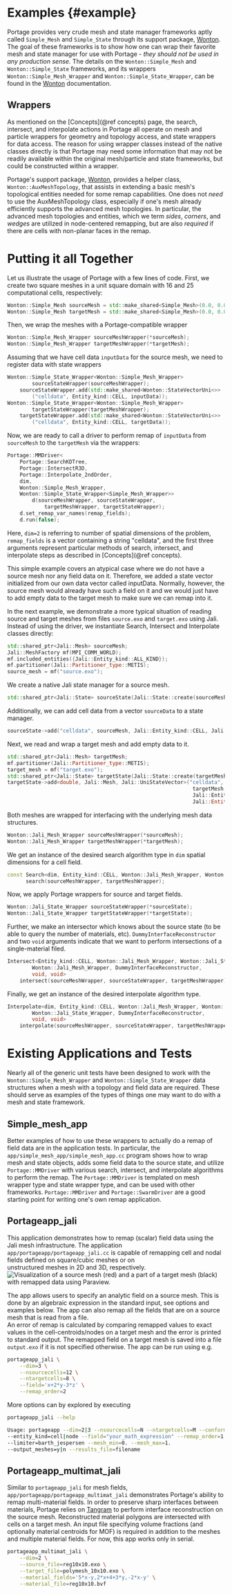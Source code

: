 # Examples  {#example}

Portage provides very crude mesh and state manager frameworks aptly
called `Simple_Mesh` and `Simple_State` through its support package, 
[Wonton](https://github.com/laristra/wonton).  The goal of these frameworks
is to show how one can wrap their favorite mesh and state manager for
use with Portage - _they should not be used in any production sense._
The details on the `Wonton::Simple_Mesh` and `Wonton::Simple_State` 
frameworks, and its wrappers `Wonton::Simple_Mesh_Wrapper` and 
`Wonton::Simple_State_Wrapper`, can be found in the
[Wonton](https://github.com/laristra/wonton) documentation.

## Wrappers

As mentioned on the [Concepts](@ref concepts) page, the search,
intersect, and interpolate actions in Portage all operate on
mesh and particle wrappers for geometry and topology access, 
and state wrappers for data access. The reason for using wrapper 
classes instead of the native classes directly is that Portage
may need some information that may not be
readily available within the original mesh/particle and state
frameworks, but could be constructed within a wrapper.

Portage's support package, [Wonton](https://github.com/laristra/wonton), 
provides a helper class, `Wonton::AuxMeshTopology`, that assists in
extending a basic mesh's topological entities needed for some remap
capabilities.  One does not _need_ to use the AuxMeshTopology class,
especially if one's mesh already efficiently supports the advanced
mesh topologies. 
In particular, the advanced mesh topologies and entities, which we
term _sides_, _corners_, and _wedges_ are utilized in node-centered
remapping, but are also _required_ if there are cells with non-planar
faces in the remap.  

# Putting it all Together

Let us illustrate the usage of Portage with a few lines of code. 
First, we create two square meshes in a unit square domain with 16 and
25 computational cells, respectively:

~~~c++
Wonton::Simple_Mesh sourceMesh = std::make_shared<Simple_Mesh>(0.0, 0.0, 1.0, 1.0, 4, 4);
Wonton::Simple_Mesh targetMesh = std::make_shared<Simple_Mesh>(0.0, 0.0, 1.0, 1.0, 5, 5);
~~~

Then, we wrap the meshes with a Portage-compatible wrapper

~~~c++
Wonton::Simple_Mesh_Wrapper sourceMeshWrapper(*sourceMesh);
Wonton::Simple_Mesh_Wrapper targetMeshWrapper(*targetMesh);
~~~

Assuming that we have cell data `inputData` for the source mesh, 
we need to register data with state wrappers

~~~c++
Wonton::Simple_State_Wrapper<Wonton::Simple_Mesh_Wrapper> 
		sourceStateWrapper(sourceMeshWrapper);
	sourceStateWrapper.add(std::make_shared<Wonton::StateVectorUni<>>
		("celldata", Entity_kind::CELL, inputData));
Wonton::Simple_State_Wrapper<Wonton::Simple_Mesh_Wrapper> 
		targetStateWrapper(targetMeshWrapper);
	targetStateWrapper.add(std::make_shared<Wonton::StateVectorUni<>>
		("celldata", Entity_kind::CELL, targetData));
~~~

Now, we are ready to call a driver to perform remap of `inputData` from 
`sourceMesh` to the `targetMesh` via the wrappers: 

~~~c++
Portage::MMDriver<
	Portage::SearchKDTree,
	Portage::IntersectR3D,
	Portage::Interpolate_2ndOrder,
	dim,
	Wonton::Simple_Mesh_Wrapper,
	Wonton::Simple_State_Wrapper<Simple_Mesh_Wrapper>>
		d(sourceMeshWrapper, sourceStateWrapper,
			targetMeshWrapper, targetStateWrapper);
	d.set_remap_var_names(remap_fields);
	d.run(false);
~~~

Here, `dim=2` is referring to number of spatial dimensions of the problem, 
`remap_fields` is a vector containing a string "celldata", and the first 
three arguments represent particular methods of search, intersect, and
interpolate steps as described in [Concepts](@ref concepts).

This simple example covers an atypical case where we do not have a source mesh 
nor any field data on it. Therefore, we added a state vector initialized from our own 
data vector called inputData. Normally, however, the source mesh would already 
have such a field on it and we would just have to add empty data to the target mesh
to make sure we can remap into it.

In the next example, we demonstrate a more typical situation of reading source
and target meshes from files `source.exo` and `target.exo` using Jali. Instead of 
using the driver, we instantiate Search, Intersect and Interpolate classes directly:

~~~c++
std::shared_ptr<Jali::Mesh> sourceMesh;
Jali::MeshFactory mf(MPI_COMM_WORLD);
mf.included_entities({Jali::Entity_kind::ALL_KIND});
mf.partitioner(Jali::Partitioner_type::METIS);
source_mesh = mf("source.exo");
~~~

We create a native Jali state manager for a source mesh.

~~~c++
std::shared_ptr<Jali::State> sourceState(Jali::State::create(sourceMesh));
~~~

Additionally, we can add cell data from a vector `sourceData` to a state manager.

~~~c++
sourceState->add("celldata", sourceMesh, Jali::Entity_kind::CELL, Jali::Entity_type::ALL, &(sourceData[0]));
~~~

Next, we read and wrap a target mesh and add empty data to it.

~~~c++
std::shared_ptr<Jali::Mesh> targetMesh;
mf.partitioner(Jali::Partitioner_type::METIS);
target_mesh = mf("target.exo");
std::shared_ptr<Jali::State> targetState(Jali::State::create(targetMesh));
targetState->add<double, Jali::Mesh, Jali::UniStateVector>("celldata",
                                                            targetMesh,
                                                            Jali::Entity_kind::CELL,
                                                            Jali::Entity_type::ALL, 0.0);
~~~

Both meshes are wrapped for interfacing with the underlying mesh data structures.

~~~c++
Wonton::Jali_Mesh_Wrapper sourceMeshWrapper(*sourceMesh);
Wonton::Jali_Mesh_Wrapper targetMeshWrapper(*targetMesh);
~~~

We get an instance of the desired search algorithm type in `dim` spatial dimensions 
for a cell field.

~~~c++
const Search<dim, Entity_kind::CELL, Wonton::Jali_Mesh_Wrapper, Wonton::Jali_Mesh_Wrapper>
      search(sourceMeshWrapper, targetMeshWrapper);
~~~

Now, we apply Portage wrappers for source and target fields.

~~~c++
Wonton::Jali_State_Wrapper sourceStateWrapper(*sourceState);
Wonton::Jali_State_Wrapper targetStateWrapper(*targetState);
~~~

Further, we make an intersector which knows about the source state (to be able
to query the number of materials, etc). `DummyInterfaceReconstructor` and two 
`void` arguments indicate that we want to perform intersections of a single-material 
filed. 

~~~c++
Intersect<Entity_kind::CELL, Wonton::Jali_Mesh_Wrapper, Wonton::Jali_State_Wrapper,
		Wonton::Jali_Mesh_Wrapper, DummyInterfaceReconstructor,
		void, void>
	intersect(sourceMeshWrapper, sourceStateWrapper, targetMeshWrapper);
~~~

Finally, we get an instance of the desired interpolate algorithm type.

~~~c++
Interpolate<dim, Entity_kind::CELL, Wonton::Jali_Mesh_Wrapper, Wonton::Jali_Mesh_Wrapper,
		Wonton::Jali_State_Wrapper, DummyInterfaceReconstructor,
		void, void>
	interpolate(sourceMeshWrapper, sourceStateWrapper, targetMeshWrapper);
~~~

# Existing Applications and Tests

Nearly all of the generic unit tests have been designed to work with
the `Wonton::Simple_Mesh_Wrapper` and `Wonton::Simple_State_Wrapper`
data structures when a mesh with a topology and field data are required. These should serve
as examples of the types of things one may want to do with a mesh and
state framework.

## Simple_mesh_app

Better examples of how to use these wrappers to actually do a remap of
field data are in the application tests.  In particular, the
`app/simple_mesh_app/simple_mesh_app.cc` program shows how to wrap
mesh and state objects, adds some field data to the source state, and
utilize `Portage::MMDriver` with various search, intersect, and
interpolate algorithms to perform the remap.  The `Portage::MMDriver` is
templated on mesh wrapper type and state wrapper type, and can be used
with other frameworks. `Portage::MMDriver` and `Portage::SwarmDriver` 
are a good starting point for writing one's own remap application.

## Portageapp_jali

This application demonstrates how to remap (scalar) field data using the Jali mesh 
infrastructure. The application `app/portageapp/portageapp_jali.cc` is capable
of remapping cell and nodal fields defined on square/cubic meshes or on  
unstructured meshes in 2D and 3D, respectively. 
![Visualization of a source mesh (red) and a part of a target mesh (black) with remapped data using Paraview.](doxygen/images/jaliapp_example.png)

The app allows users to specify an analytic field on a source mesh. This is done 
by an algebraic expression in the standard input, see options and examples below. 
The app can also remap all the fields that are on a source mesh that is 
read from a file.    
An error of remap is calculated by comparing remapped values to exact values in the 
cell-centroids/nodes on a target mesh and the error is printed to standard output. 
The remapped field on a target mesh is saved into a file `output.exo` 
if it is not specified otherwise. The app can be run using e.g.     

~~~sh
portageapp_jali \
    --dim=3 \
    --nsourcecells=12 \
    --ntargetcells=8 \
    --field='x+2*y-3*z' \
    --remap_order=2
~~~

More options can by explored by executing 

~~~sh
portageapp_jali --help

Usage: portageapp --dim=2|3 --nsourcecells=N --ntargetcells=M --conformal=y|n 
--entity_kind=cell|node --field="your_math_expression" --remap_order=1|2 
--limiter=barth_jespersen --mesh_min=0. --mesh_max=1. 
--output_meshes=y|n --results_file=filename
~~~

## Portageapp_multimat_jali

Similar to `portageapp_jali` for mesh fields, `app/portageapp/portageapp_multimat_jali` 
demonstrates Portage's ability to remap multi-material fields. In order to preserve sharp
interfaces between materials, Portage relies on [Tangram](https://github.com/laristra/tangram) 
to perform interface reconstruction
on the source mesh. Reconstructed material polygons are intersected with cells on a target 
mesh. An input file specifying volume fractions (and optionally material centroids 
for MOF) is required in addition to the meshes and multiple material fields. 
For now, this app works only in serial.

~~~sh
portageapp_multimat_jali \
    --dim=2 \
    --source_file=reg10x10.exo \
    --target_file=polymesh_10x10.exo \
    --material_fields='5*x-y,2*x+4+3*y,-2*x-y' \
    --material_file=reg10x10.bvf 
~~~ 
